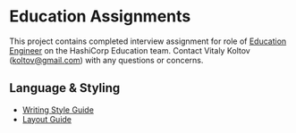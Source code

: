 # Education Assignments

This project contains completed interview assignment for role of [Education Engineer](education-engineer/assignment.md) on the HashiCorp Education team.
Contact Vitaly Koltov (koltov@gmail.com) with any questions or concerns.


## Language & Styling

- [Writing Style Guide](styling-guide-snippet.md)
- [Layout Guide](guide-template.md)
